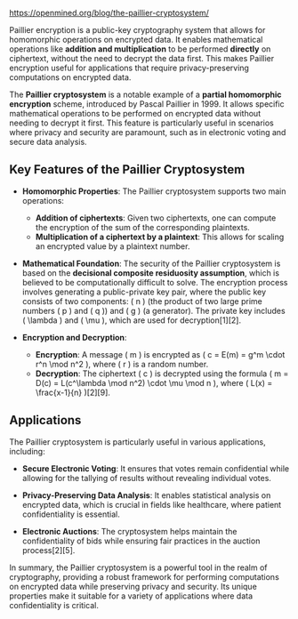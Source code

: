 https://openmined.org/blog/the-paillier-cryptosystem/


Paillier encryption is a public-key cryptography system that allows for homomorphic operations on encrypted data. It enables mathematical operations like **addition and multiplication** to be performed **directly** on ciphertext, without the need to decrypt the data first. This makes Paillier encryption useful for applications that require privacy-preserving computations on encrypted data.


The **Paillier cryptosystem** is a notable example of a **partial homomorphic encryption** scheme, introduced by Pascal Paillier in 1999. It allows specific mathematical operations to be performed on encrypted data without needing to decrypt it first. This feature is particularly useful in scenarios where privacy and security are paramount, such as in electronic voting and secure data analysis.

## **Key Features of the Paillier Cryptosystem**

- **Homomorphic Properties**: The Paillier cryptosystem supports two main operations:
  - **Addition of ciphertexts**: Given two ciphertexts, one can compute the encryption of the sum of the corresponding plaintexts.
  - **Multiplication of a ciphertext by a plaintext**: This allows for scaling an encrypted value by a plaintext number.

- **Mathematical Foundation**: The security of the Paillier cryptosystem is based on the **decisional composite residuosity assumption**, which is believed to be computationally difficult to solve. The encryption process involves generating a public-private key pair, where the public key consists of two components: \( n \) (the product of two large prime numbers \( p \) and \( q \)) and \( g \) (a generator). The private key includes \( \lambda \) and \( \mu \), which are used for decryption[1][2].

- **Encryption and Decryption**:
  - **Encryption**: A message \( m \) is encrypted as \( c = E(m) = g^m \cdot r^n \mod n^2 \), where \( r \) is a random number.
  - **Decryption**: The ciphertext \( c \) is decrypted using the formula \( m = D(c) = L(c^\lambda \mod n^2) \cdot \mu \mod n \), where \( L(x) = \frac{x-1}{n} \)[2][9].

## **Applications**

The Paillier cryptosystem is particularly useful in various applications, including:

- **Secure Electronic Voting**: It ensures that votes remain confidential while allowing for the tallying of results without revealing individual votes.
  
- **Privacy-Preserving Data Analysis**: It enables statistical analysis on encrypted data, which is crucial in fields like healthcare, where patient confidentiality is essential.

- **Electronic Auctions**: The cryptosystem helps maintain the confidentiality of bids while ensuring fair practices in the auction process[2][5].

In summary, the Paillier cryptosystem is a powerful tool in the realm of cryptography, providing a robust framework for performing computations on encrypted data while preserving privacy and security. Its unique properties make it suitable for a variety of applications where data confidentiality is critical.
